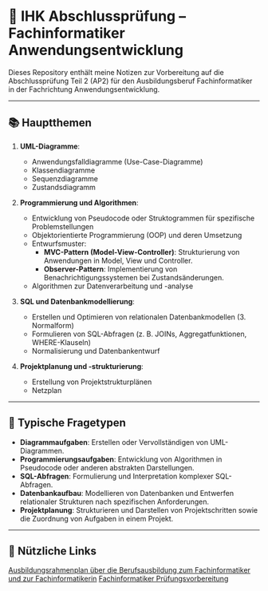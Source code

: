 # 📘 IHK Abschlussprüfung – Fachinformatiker Anwendungsentwicklung

Dieses Repository enthält meine Notizen zur Vorbereitung auf die Abschlussprüfung Teil 2 (AP2) für den Ausbildungsberuf Fachinformatiker in der Fachrichtung Anwendungsentwicklung.

---

## 📚 Hauptthemen

1. **UML-Diagramme**:
    
    - Anwendungsfalldiagramme (Use-Case-Diagramme)
    - Klassendiagramme
    - Sequenzdiagramme
    - Zustandsdiagramm
2. **Programmierung und Algorithmen**:
    
    - Entwicklung von Pseudocode oder Struktogrammen für spezifische Problemstellungen
    - Objektorientierte Programmierung (OOP) und deren Umsetzung
    - Entwurfsmuster:
	    - **MVC-Pattern (Model-View-Controller)**: Strukturierung von Anwendungen in Model, View und Controller.
	    - **Observer-Pattern**: Implementierung von Benachrichtigungssystemen bei Zustandsänderungen.
    - Algorithmen zur Datenverarbeitung und -analyse
3. **SQL und Datenbankmodellierung**:
    
    - Erstellen und Optimieren von relationalen Datenbankmodellen (3. Normalform)
    - Formulieren von SQL-Abfragen (z. B. JOINs, Aggregatfunktionen, WHERE-Klauseln)
    - Normalisierung und Datenbankentwurf
4. **Projektplanung und -strukturierung**:
    
    - Erstellung von Projektstrukturplänen
    - Netzplan

---

## 📝 Typische Fragetypen

- **Diagrammaufgaben**: Erstellen oder Vervollständigen von UML-Diagrammen.
- **Programmierungsaufgaben**: Entwicklung von Algorithmen in Pseudocode oder anderen abstrakten Darstellungen.
- **SQL-Abfragen**: Formulierung und Interpretation komplexer SQL-Abfragen.
- **Datenbankaufbau**: Modellieren von Datenbanken und Entwerfen relationaler Strukturen nach spezifischen Anforderungen.
- **Projektplanung**: Strukturieren und Darstellen von Projektschritten sowie die Zuordnung von Aufgaben in einem Projekt.
---

## 🔗 Nützliche Links
[Ausbildungsrahmenplan über die Berufsausbildung zum Fachinformatiker und zur Fachinformatikerin](https://www.gesetze-im-internet.de/fiausbv/BJNR025000020.html)
[Fachinformatiker Prüfungsvorbereitung](https://fachinformatikerpruefungsvorbereitung.de)


